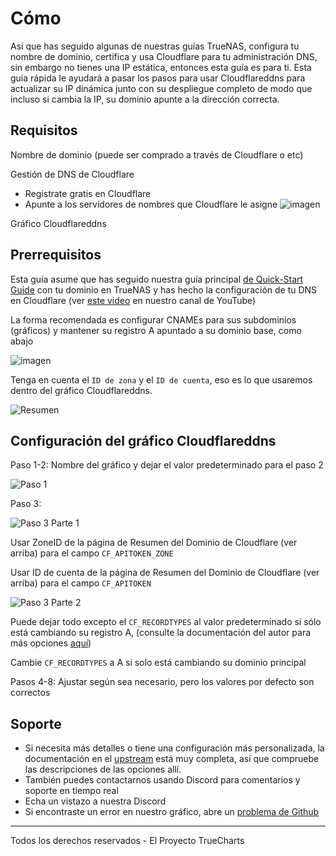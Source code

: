 # Cómo

Así que has seguido algunas de nuestras guías TrueNAS, configura tu nombre de dominio, certifica y usa Cloudflare para tu administración DNS, sin embargo no tienes una IP estática, entonces esta guía es para ti. Esta guía rápida le ayudará a pasar los pasos para usar Cloudflareddns para actualizar su IP dinámica junto con su despliegue completo de modo que incluso si cambia la IP, su dominio apunte a la dirección correcta.

## Requisitos

Nombre de dominio (puede ser comprado a través de Cloudflare o etc)

Gestión de DNS de Cloudflare

- Regístrate gratis en Cloudflare
- Apunte a los servidores de nombres que Cloudflare le asigne ![imagen](https://user-images.githubusercontent.com/89483932/179332161-e903e46e-ed8c-4b58-81fc-6fcadf1a9851.png)

Gráfico Cloudflareddns

## Prerrequisitos

Esta guía asume que has seguido nuestra guía principal [de Quick-Start Guide](https://truecharts.org/docs/manual/SCALE%20Apps/Quick-Start%20Guides/adding-letsencrypt) con tu dominio en TrueNAS y has hecho la configuración de tu DNS en Cloudflare (ver [este video](https://www.youtube.com/watch?v=hJVghecs3rE) en nuestro canal de YouTube)

La forma recomendada es configurar CNAMEs para sus subdominios (gráficos) y mantener su registro A apuntado a su dominio base, como abajo

![imagen](https://user-images.githubusercontent.com/89483932/179334653-316e462f-7bf7-4cda-a9dc-dd8842e76021.png)

Tenga en cuenta el `ID de zona` y el `ID de cuenta`, eso es lo que usaremos dentro del gráfico Cloudflareddns.

![Resumen](https://user-images.githubusercontent.com/89483932/179336819-64a32521-c64b-4ae6-8d5d-225b7342b786.png)

## Configuración del gráfico Cloudflareddns

Paso 1-2: Nombre del gráfico y dejar el valor predeterminado para el paso 2

![Paso 1](https://user-images.githubusercontent.com/89483932/179336761-2ce2da3a-cd75-43ba-befe-4c3775f04027.png)

Paso 3:

![Paso 3 Parte 1](https://user-images.githubusercontent.com/89483932/179336779-e2aa5273-8527-40f1-bc3c-3768931ea289.png)

Usar ZoneID de la página de Resumen del Dominio de Cloudflare (ver arriba) para el campo `CF_APITOKEN_ZONE`

Usar ID de cuenta de la página de Resumen del Dominio de Cloudflare (ver arriba) para el campo `CF_APITOKEN`

![Paso 3 Parte 2](https://user-images.githubusercontent.com/89483932/179336787-338b1939-546c-42fa-86a2-afe89da91e8d.png)

Puede dejar todo excepto el `CF_RECORDTYPES` al valor predeterminado si sólo está cambiando su registro A, (consulte la documentación del autor para más opciones [aquí](https://hotio.dev/containers/cloudflareddns/))

Cambie `CF_RECORDTYPES` a A si solo está cambiando su dominio principal

Pasos 4-8: Ajustar según sea necesario, pero los valores por defecto son correctos

## Soporte

- Si necesita más detalles o tiene una configuración más personalizada, la documentación en el [upstream](https://hotio.dev/containers/cloudflareddns/) está muy completa, así que compruebe las descripciones de las opciones allí.
- También puedes contactarnos usando Discord para comentarios y soporte en tiempo real
- Echa un vistazo a nuestra Discord
- Si encontraste un error en nuestro gráfico, abre un [problema de Github](https://github.com/truecharts/apps/issues/new/choose)

---

Todos los derechos reservados - El Proyecto TrueCharts
